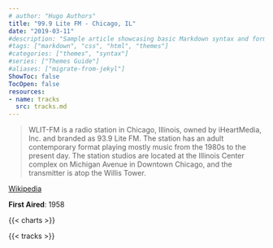 ```yaml
---
# author: "Hugo Authors"
title: "99.9 Lite FM - Chicago, IL"
date: "2019-03-11"
#description: "Sample article showcasing basic Markdown syntax and formatting for HTML elements."
#tags: ["markdown", "css", "html", "themes"]
#categories: ["themes", "syntax"]
#series: ["Themes Guide"]
#aliases: ["migrate-from-jekyl"]
ShowToc: false
TocOpen: false
resources:
- name: tracks
  src: tracks.md
---
```


> WLIT-FM is a radio station in Chicago, Illinois, owned by iHeartMedia, Inc. and branded as 93.9 Lite FM. The station has an adult contemporary format playing mostly music from the 1980s to the present day. The station studios are located at the Illinois Center complex on Michigan Avenue in Downtown Chicago, and the transmitter is atop the Willis Tower.

[Wikipedia](https://en.wikipedia.org/wiki/WLIT-FM)

**First Aired**: 1958

{{< charts >}}

{{< tracks >}}
